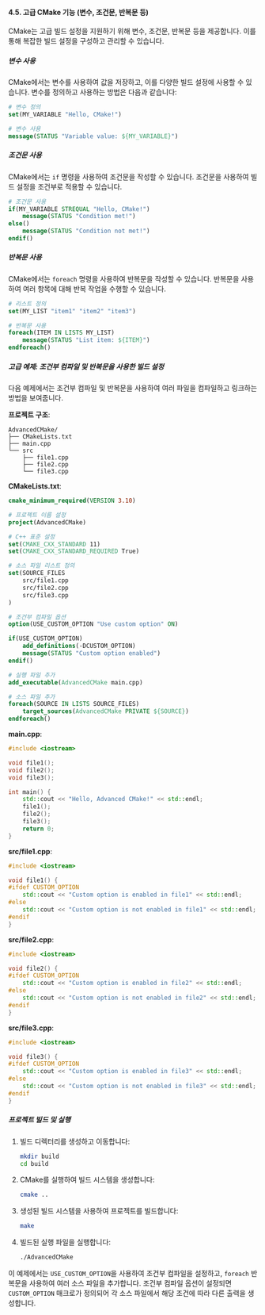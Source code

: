 #### 4.5. 고급 CMake 기능 (변수, 조건문, 반복문 등)

CMake는 고급 빌드 설정을 지원하기 위해 변수, 조건문, 반복문 등을 제공합니다. 이를 통해 복잡한 빌드 설정을 구성하고 관리할 수 있습니다.

##### 변수 사용

CMake에서는 변수를 사용하여 값을 저장하고, 이를 다양한 빌드 설정에 사용할 수 있습니다. 변수를 정의하고 사용하는 방법은 다음과 같습니다:

```cmake
# 변수 정의
set(MY_VARIABLE "Hello, CMake!")

# 변수 사용
message(STATUS "Variable value: ${MY_VARIABLE}")
```

##### 조건문 사용

CMake에서는 `if` 명령을 사용하여 조건문을 작성할 수 있습니다. 조건문을 사용하여 빌드 설정을 조건부로 적용할 수 있습니다.

```cmake
# 조건문 사용
if(MY_VARIABLE STREQUAL "Hello, CMake!")
    message(STATUS "Condition met!")
else()
    message(STATUS "Condition not met!")
endif()
```

##### 반복문 사용

CMake에서는 `foreach` 명령을 사용하여 반복문을 작성할 수 있습니다. 반복문을 사용하여 여러 항목에 대해 반복 작업을 수행할 수 있습니다.

```cmake
# 리스트 정의
set(MY_LIST "item1" "item2" "item3")

# 반복문 사용
foreach(ITEM IN LISTS MY_LIST)
    message(STATUS "List item: ${ITEM}")
endforeach()
```

##### 고급 예제: 조건부 컴파일 및 반복문을 사용한 빌드 설정

다음 예제에서는 조건부 컴파일 및 반복문을 사용하여 여러 파일을 컴파일하고 링크하는 방법을 보여줍니다.

**프로젝트 구조**:
```
AdvancedCMake/
├── CMakeLists.txt
├── main.cpp
└── src
    ├── file1.cpp
    ├── file2.cpp
    └── file3.cpp
```

**CMakeLists.txt**:
```cmake
cmake_minimum_required(VERSION 3.10)

# 프로젝트 이름 설정
project(AdvancedCMake)

# C++ 표준 설정
set(CMAKE_CXX_STANDARD 11)
set(CMAKE_CXX_STANDARD_REQUIRED True)

# 소스 파일 리스트 정의
set(SOURCE_FILES
    src/file1.cpp
    src/file2.cpp
    src/file3.cpp
)

# 조건부 컴파일 옵션
option(USE_CUSTOM_OPTION "Use custom option" ON)

if(USE_CUSTOM_OPTION)
    add_definitions(-DCUSTOM_OPTION)
    message(STATUS "Custom option enabled")
endif()

# 실행 파일 추가
add_executable(AdvancedCMake main.cpp)

# 소스 파일 추가
foreach(SOURCE IN LISTS SOURCE_FILES)
    target_sources(AdvancedCMake PRIVATE ${SOURCE})
endforeach()
```

**main.cpp**:
```cpp
#include <iostream>

void file1();
void file2();
void file3();

int main() {
    std::cout << "Hello, Advanced CMake!" << std::endl;
    file1();
    file2();
    file3();
    return 0;
}
```

**src/file1.cpp**:
```cpp
#include <iostream>

void file1() {
#ifdef CUSTOM_OPTION
    std::cout << "Custom option is enabled in file1" << std::endl;
#else
    std::cout << "Custom option is not enabled in file1" << std::endl;
#endif
}
```

**src/file2.cpp**:
```cpp
#include <iostream>

void file2() {
#ifdef CUSTOM_OPTION
    std::cout << "Custom option is enabled in file2" << std::endl;
#else
    std::cout << "Custom option is not enabled in file2" << std::endl;
#endif
}
```

**src/file3.cpp**:
```cpp
#include <iostream>

void file3() {
#ifdef CUSTOM_OPTION
    std::cout << "Custom option is enabled in file3" << std::endl;
#else
    std::cout << "Custom option is not enabled in file3" << std::endl;
#endif
}
```

##### 프로젝트 빌드 및 실행

1. 빌드 디렉터리를 생성하고 이동합니다:
   ```bash
   mkdir build
   cd build
   ```

2. CMake를 실행하여 빌드 시스템을 생성합니다:
   ```bash
   cmake ..
   ```

3. 생성된 빌드 시스템을 사용하여 프로젝트를 빌드합니다:
   ```bash
   make
   ```

4. 빌드된 실행 파일을 실행합니다:
   ```bash
   ./AdvancedCMake
   ```

이 예제에서는 `USE_CUSTOM_OPTION`을 사용하여 조건부 컴파일을 설정하고, `foreach` 반복문을 사용하여 여러 소스 파일을 추가합니다. 조건부 컴파일 옵션이 설정되면 `CUSTOM_OPTION` 매크로가 정의되어 각 소스 파일에서 해당 조건에 따라 다른 출력을 생성합니다.
